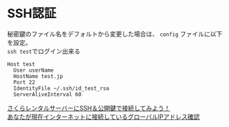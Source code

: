 # SSH認証

秘密鍵のファイル名をデフォルトから変更した場合は、 `config` ファイルに以下を設定。  
`ssh test`でログイン出来る

```text
Host test
  User userName
  HostName test.jp
  Port 22
  IdentityFile ~/.ssh/id_test_rsa
  ServerAliveInterval 60
```

[さくらレンタルサーバーにSSH＆公開鍵で接続してみよう！](http://vdeep.net/sakura-ssh)  
[あなたが現在インターネットに接続しているグローバルIPアドレス確認](https://www.cman.jp/network/support/go_access.cgi)

